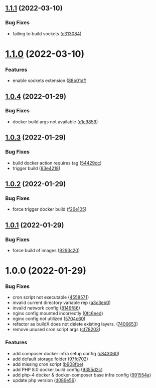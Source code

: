 ## [1.1.1](https://github.com/mimidotsuser/php-docker/compare/v1.1.0...v1.1.1) (2022-03-10)


### Bug Fixes

* failing to build sockets ([c313084](https://github.com/mimidotsuser/php-docker/commit/c313084a8bed31e79842d8a627f8346f23df1c60))

# [1.1.0](https://github.com/mimidotsuser/php-docker/compare/v1.0.4...v1.1.0) (2022-03-10)


### Features

* enable sockets extension ([88b01df](https://github.com/mimidotsuser/php-docker/commit/88b01df9348a5fe08d1789b6935ad74cbd15fdae))

## [1.0.4](https://github.com/mimidotsuser/php-docker/compare/v1.0.3...v1.0.4) (2022-01-29)


### Bug Fixes

* docker build args not available ([e1c9859](https://github.com/mimidotsuser/php-docker/commit/e1c9859066f54b556a4445cc69ef3c24fb9e6f25))

## [1.0.3](https://github.com/mimidotsuser/php-docker/compare/v1.0.2...v1.0.3) (2022-01-29)


### Bug Fixes

* build docker action requires tag ([54429dc](https://github.com/mimidotsuser/php-docker/commit/54429dc7c197f162da7e12bf5dec47ad2bad489b))
* trigger build ([83e4218](https://github.com/mimidotsuser/php-docker/commit/83e42182b0c62855798baf2dc3c3bf063e113e02))

## [1.0.2](https://github.com/mimidotsuser/php-docker/compare/v1.0.1...v1.0.2) (2022-01-29)


### Bug Fixes

* force trigger docker build ([f26e105](https://github.com/mimidotsuser/php-docker/commit/f26e1054fdd9e0895f858f167f5a6c3b0544c270))

## [1.0.1](https://github.com/mimidotsuser/php-docker/compare/v1.0.0...v1.0.1) (2022-01-29)


### Bug Fixes

* force build of images ([9293c20](https://github.com/mimidotsuser/php-docker/commit/9293c203002e391db0183a3ab260a6ed44321f35))

# 1.0.0 (2022-01-29)


### Bug Fixes

* cron script not executable ([4558571](https://github.com/mimidotsuser/php-docker/commit/45585712e6967173d377d34e62d2104993d06546))
* invalid current directory variable rep ([a3c3eb0](https://github.com/mimidotsuser/php-docker/commit/a3c3eb07583e47f7caa6ea84db82697f809f1595))
* invalid network config ([8149f86](https://github.com/mimidotsuser/php-docker/commit/8149f86b8a44c92b33ab9ed8a82e311dcacf00f3))
* nginx config mounted incorrectly ([0fc6eed](https://github.com/mimidotsuser/php-docker/commit/0fc6eed559ea4c140dd9f9d17635b69830201de4))
* nginx config not utilized ([5704c60](https://github.com/mimidotsuser/php-docker/commit/5704c601a3e2fb46d2c5409154f1e37e01a715e5))
* refactor as buildX does not delete existing layers. ([7406653](https://github.com/mimidotsuser/php-docker/commit/7406653e1a86d2ad7c102c6a3c5c771a68bc7d98))
* remove unused cron script args ([cf78203](https://github.com/mimidotsuser/php-docker/commit/cf78203eef3607fbbc35c9624c0a809815bcbfc2))


### Features

* add composer docker infra setup config ([c843060](https://github.com/mimidotsuser/php-docker/commit/c84306084eeaff66329be851aa187f18d2005d17))
* add default storage folder ([97fd702](https://github.com/mimidotsuser/php-docker/commit/97fd702d28b195e74111e420aabe4725f86eceb5))
* add missing cron script ([b908fbe](https://github.com/mimidotsuser/php-docker/commit/b908fbee30728cf8e6be56593d62f421dd772f8f))
* add PHP 8.0 docker build config ([9355d2c](https://github.com/mimidotsuser/php-docker/commit/9355d2c6666caf7ed6f29ba99359c675cbd9c127))
* add php-4 docker & docker-composer base infra config ([991554a](https://github.com/mimidotsuser/php-docker/commit/991554a125689ebb3b3b5d211ee14e5083a33ea1))
* update php version ([d089e56](https://github.com/mimidotsuser/php-docker/commit/d089e564e32517a51f30a7587a70ccfdf167ca06))
